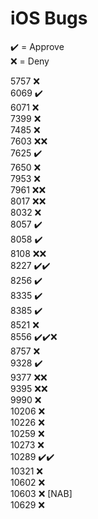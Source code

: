 # iOS Bugs

✔️ = Approve  
❌ = Deny

5757 ❌  
6069 ✔️  
6071 ❌  
7399 ❌  
7485 ❌  
7603 ❌❌  
7625 ✔️  
7650 ❌  
7953 ❌  
7961 ❌❌  
8017 ❌❌  
8032 ❌  
8057 ✔️  
8058 ✔️  
8108 ❌❌  
8227 ✔️✔️  
8256 ✔️  
8335 ✔️  
8385 ✔️  
8521 ❌  
8556 ✔️✔️❌  
8757 ❌  
9328 ✔️  
9377 ❌❌  
9395 ❌❌  
9990 ❌  
10206 ❌  
10226 ❌  
10259 ❌  
10273 ❌  
10289 ✔️✔️  
10321 ❌  
10602 ❌  
10603 ❌ [NAB]  
10629 ❌
